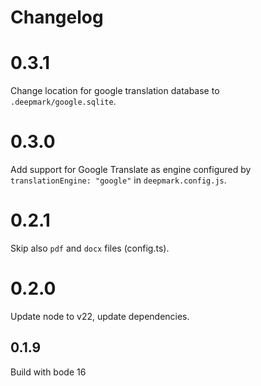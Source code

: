 # Changelog

# 0.3.1

Change location for google translation database to `.deepmark/google.sqlite`.

# 0.3.0

Add support for Google Translate as engine configured by `translationEngine: "google"` in `deepmark.config.js`.

# 0.2.1

Skip also `pdf` and `docx` files (config.ts).

# 0.2.0

Update node to v22, update dependencies.

## 0.1.9

Build with bode 16